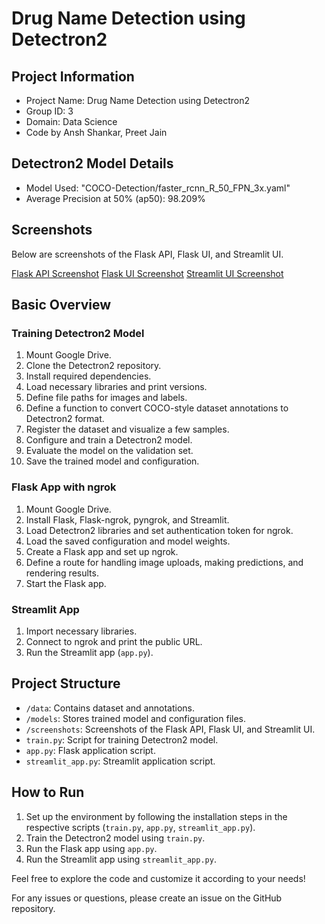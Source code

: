 # Drug Name Detection using Detectron2

## Project Information

- Project Name: Drug Name Detection using Detectron2
- Group ID: 3
- Domain: Data Science
- Code by Ansh Shankar, Preet Jain

## Detectron2 Model Details

- Model Used: "COCO-Detection/faster_rcnn_R_50_FPN_3x.yaml"
- Average Precision at 50% (ap50): 98.209%

## Screenshots

Below are screenshots of the Flask API, Flask UI, and Streamlit UI.

[Flask API Screenshot](Flask/API.JPG)
[Flask UI Screenshot](Flask/UI.JPG)
[Streamlit UI Screenshot](Streamlit/UI.JPG)

## Basic Overview

### Training Detectron2 Model

1. Mount Google Drive.
2. Clone the Detectron2 repository.
3. Install required dependencies.
4. Load necessary libraries and print versions.
5. Define file paths for images and labels.
6. Define a function to convert COCO-style dataset annotations to Detectron2 format.
7. Register the dataset and visualize a few samples.
8. Configure and train a Detectron2 model.
9. Evaluate the model on the validation set.
10. Save the trained model and configuration.

### Flask App with ngrok

1. Mount Google Drive.
2. Install Flask, Flask-ngrok, pyngrok, and Streamlit.
3. Load Detectron2 libraries and set authentication token for ngrok.
4. Load the saved configuration and model weights.
5. Create a Flask app and set up ngrok.
6. Define a route for handling image uploads, making predictions, and rendering results.
7. Start the Flask app.

### Streamlit App

1. Import necessary libraries.
2. Connect to ngrok and print the public URL.
3. Run the Streamlit app (`app.py`).

## Project Structure

- `/data`: Contains dataset and annotations.
- `/models`: Stores trained model and configuration files.
- `/screenshots`: Screenshots of the Flask API, Flask UI, and Streamlit UI.
- `train.py`: Script for training Detectron2 model.
- `app.py`: Flask application script.
- `streamlit_app.py`: Streamlit application script.

## How to Run

1. Set up the environment by following the installation steps in the respective scripts (`train.py`, `app.py`, `streamlit_app.py`).
2. Train the Detectron2 model using `train.py`.
3. Run the Flask app using `app.py`.
4. Run the Streamlit app using `streamlit_app.py`.

Feel free to explore the code and customize it according to your needs!

For any issues or questions, please create an issue on the GitHub repository.
